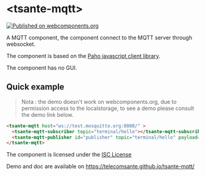 # \<tsante-mqtt\>

[![Published on webcomponents.org](https://img.shields.io/badge/webcomponents.org-published-blue.svg)](https://www.webcomponents.org/element/telecomsante/tsante-mqtt)


A MQTT component, the component connect to the MQTT server through websocket.

The component is based on the [Paho javascript client library](https://eclipse.org/paho/clients/js/).

The component has no GUI.

## Quick example

> Nota : the demo doesn't work on webcomponents.org, due to permission access to
the localstorage, to see a demo please consult the demo link below.

```html
<tsante-mqtt host="ws://test.mosquitto.org:8080/" >
  <tsante-mqtt-subscriber topic="terminal/hello"></tsante-mqtt-subscriber>
  <tsante-mqtt-publisher id="publisher" topic="terminal/hello" payload="polymer" ></tsante-mqtt-subscriber>
</tsante-mqtt>
```

The component is licensed under the [ISC License](LICENSE.md)

Demo and doc are available on https://telecomsante.github.io/tsante-mqtt/
